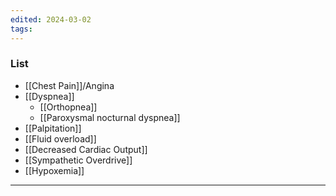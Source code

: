 ```yaml
---
edited: 2024-03-02
tags:
---
```

### List
- [[Chest Pain]]/Angina
- [[Dyspnea]]
	- [[Orthopnea]]
	- [[Paroxysmal nocturnal dyspnea]] 
- [[Palpitation]] 
- [[Fluid overload]] 
- [[Decreased Cardiac Output]] 
- [[Sympathetic Overdrive]]
- [[Hypoxemia]] 
---
